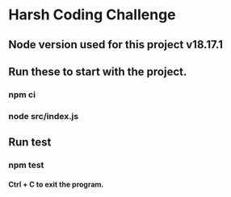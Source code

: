 # Harsh Coding Challenge

## Node version used for this project v18.17.1

## Run these to start with the project.
### npm ci
### node src/index.js


## Run test

### npm test

#### Ctrl + C to exit the program.